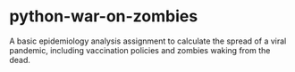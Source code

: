 # python-war-on-zombies
 A basic epidemiology analysis assignment to calculate the spread of a viral pandemic, including vaccination policies and zombies waking from the dead.
